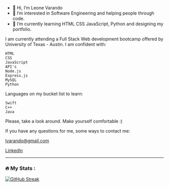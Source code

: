 - 👋 Hi, I’m Leone Varando
- 👀 I’m interested in Software Engineering and helping people through code.
- 🌱 I’m currently learning HTML CSS JavaScript, Python and designing my portfolio.

I am currently attending a Full Stack Web development bootcamp offered by University of Texas - Austin. I am confident with:
    
    HTML
    CSS
    JavaScript
    API's
    Node.js
    Express.js
    MySQL
    Python
    
Languages on my bucket list to learn:

    Swift
    C++
    Java
    
    
Please, take a look around. Make yourself comfortable :)

If you have any questions for me, some ways to contact me:

lvarando@gmail.com

[LinkedIn](https://www.linkedin.com/in/leone-varando-3648a8204/)

---
    
    
### :fire: My Stats :

[![GitHub Streak](https://streak-stats.demolab.com?user=OpaLeone&theme=monokai&hide_border=true&border_radius=10)](https://git.io/streak-stats)
    


<!---
Opaleone/Opaleone is a ✨ special ✨ repository because its `README.md` (this file) appears on your GitHub profile.
You can click the Preview link to take a look at your changes.
--->
